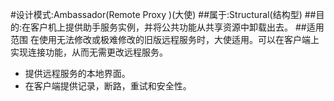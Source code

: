 #设计模式:Ambassador(Remote Proxy )(大使)
##属于:Structural(结构型)
##目的:在客户机上提供助手服务实例，并将公共功能从共享资源中卸载出去。
##适用范围
在使用无法修改或极难修改的旧版远程服务时，大使适用。可以在客户端上实现连接功能，从而无需更改远程服务。
- 提供远程服务的本地界面。
- 在客户端提供记录，断路，重试和安全性。
